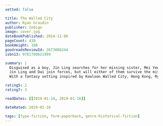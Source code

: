 ```yaml
---
vetted: false

title: The Walled City
author: Ryan Graudin
publisher: Indigo
image: cover.jpg
dateBookPublished: 2014-11-06
pageCount: 439
bookHeight: 198
goodreadsReviewId: 2673086244
isbn13: 9781780621999

summary: |
  Disguised as a boy, Jin Ling searches for her missing sister, Mei Yee, who was sold into the brothels of the Walled City. It's a cut-throat world of gangs, drug-dealers and warlords and every day is a struggle to survive. Jin Ling relies on her speed and cunning but how long will her luck hold? When a mysterious boy, Dai, requests her help with a dangerous mission Jin Ling's inclined to say no - this is a world where no one can be trusted - but the mission offers her a vital chance to see inside the brothel where her sister may be being held.
  Jin Ling and Dai join forces, but will either of them survive the mission? Is Mei Yee still alive? And how will any of them ever escape the stifling city walls?
  With a fantasy setting inspired by Kowloon Walled City, Hong Kong, Ryan's novel has a rich authenticity and an intense atmosphere, and its pace will enthral the reader from the very first page.

rating5: 2
rating7: 3

readDates: [[2019-01-14, 2019-01-16]]

dateRated: 2019-01-16

tags: [type-fiction, form-paperback, genre-historical-fiction]
---
```

